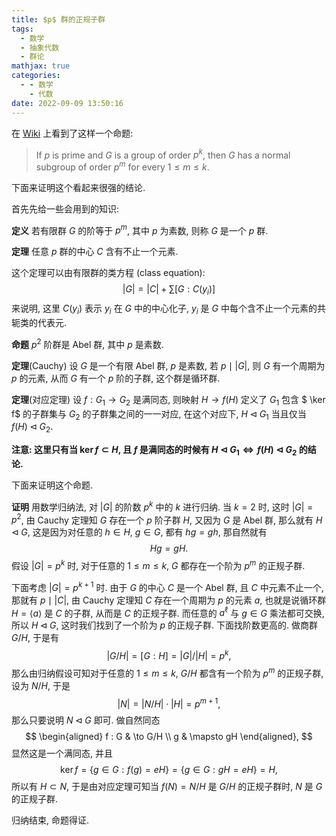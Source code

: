 ```yaml
---
title: $p$ 群的正规子群
tags:
  - 数学
  - 抽象代数
  - 群论
mathjax: true
categories:
  - - 数学
    - 代数
date: 2022-09-09 13:50:16
---
```



在 [Wiki](https://en.wikipedia.org/wiki/P-group) 上看到了这样一个命题:

> If $p$ is prime and $G$ is a group of order $p^k$, then $G$ has a normal subgroup of order $p^m$ for every $1\leqslant m \leqslant k$.

下面来证明这个看起来很强的结论. 

<!-- more -->

首先先给一些会用到的知识:

**定义** 若有限群 $G$ 的阶等于 $p^m$, 其中 $p$ 为素数, 则称 $G$ 是一个 $p$ 群.

**定理** 任意 $p$ 群的中心 $C$ 含有不止一个元素. 

这个定理可以由有限群的类方程 (class equation):
$$|G| = |C| + \sum[G:C(y_i)]$$
来说明, 这里 $C(y_i)$ 表示 $y_i$ 在 $G$ 中的中心化子, $y_i$ 是 $G$ 中每个含不止一个元素的共轭类的代表元.

**命题** $p^2$ 阶群是 Abel 群, 其中 $p$ 是素数.

**定理**(Cauchy) 设  $G$ 是一个有限 Abel 群, $p$ 是素数, 若 $p\mid |G|$, 则 $G$ 有一个周期为 $p$ 的元素, 从而 $G$ 有一个 $p$ 阶的子群, 这个群是循环群. 

**定理**(对应定理) 设 $f: G_1 \to G_2$ 是满同态, 则映射 $H \to f(H)$ 定义了 $G_1$ 包含 $ \ker f$ 的子群集与 $G_2$ 的子群集之间的一一对应, 在这个对应下, $H\triangleleft G_1$ 当且仅当 $f(H)\triangleleft G_2$. 

**注意: 这里只有当 $\ker f \subset H$, 且 $f$ 是满同态的时候有 $H\triangleleft G_1 \Longleftrightarrow f(H)\triangleleft G_2$ 的结论.**

下面来证明这个命题. 

**证明** 用数学归纳法, 对 $|G|$ 的阶数 $p^k$ 中的 $k$ 进行归纳. 当 $k = 2$ 时, 这时 $|G|=p^2$, 由 Cauchy 定理知 $G$ 存在一个 $p$ 阶子群 $H$, 又因为 $G$ 是 Abel 群, 那么就有 $H \triangleleft G$, 这是因为对任意的 $h \in H,\ g \in G$, 都有 $hg=gh$, 那自然就有
$$Hg=gH.$$
假设 $|G|=p^k$ 时, 对于任意的 $1\leqslant m\leqslant k$, $G$ 都存在一个阶为 $p^m$ 的正规子群. 

下面考虑 $|G|=p^{k+1}$ 时. 由于 $G$ 的中心 $C$ 是一个 Abel 群, 且 $C$ 中元素不止一个, 那就有 $p\mid |C|$, 由 Cauchy 定理知 $C$ 存在一个周期为 $p$ 的元素 $a$, 也就是说循环群 $H = \langle a\rangle$ 是 $C$ 的子群, 从而是 $C$ 的正规子群. 而任意的 $a^\ell$ 与 $g \in G$ 乘法都可交换, 所以 $H \triangleleft G$, 这时我们找到了一个阶为 $p$ 的正规子群. 下面找阶数更高的. 做商群 $G/H$, 于是有
$$|G/H| = [G:H] = |G|/|H| = p^k,$$
那么由归纳假设可知对于任意的 $1\leqslant m \leqslant k$, $G/H$ 都含有一个阶为 $p^m$ 的正规子群, 设为 $N/H$, 于是
$$|N|=|N/H|\cdot|H|=p^{m+1},$$
那么只要说明 $N\triangleleft G$ 即可. 做自然同态
$$
\begin{aligned}
  f : G & \to G/H \\
  g & \mapsto gH
\end{aligned},
$$
显然这是一个满同态, 并且
$$
\ker f = \{g \in G: f(g)=eH\} = \{g \in G: gH=eH\} = H,
$$
所以有 $H \subset N$, 于是由对应定理可知当 $f(N) = N/H$ 是 $G/H$ 的正规子群时, $N$ 是 $G$ 的正规子群. 

归纳结束, 命题得证.